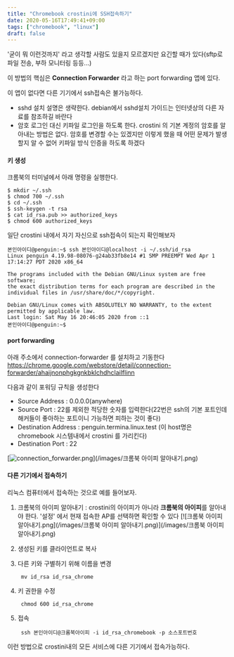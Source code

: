 ```yaml
---
title: "Chromebook crostini에 SSH접속하기"
date: 2020-05-16T17:49:41+09:00
tags: ["chromebook", "linux"]
draft: false
---
```


'굳이 뭐 이런것까지' 라고 생각할 사람도 있을지 모르겠지만 요긴할 때가 있다(sftp로 파일 전송, 부하 모니터링 등등...) 

이 방법의 핵심은 **Connection Forwarder** 라고 하는 port forwarding 앱에 있다.

이 앱이 없다면 다른 기기에서 ssh접속은 불가능하다.

* sshd 설치 설명은 생략한다. debian에서 sshd설치 가이드는 인터넷상의 다른 자료를 참조하길 바란다
* 암호 로그인 대신 키파일 로그인을 하도록 한다. crostini 의 기본 계정의 암호를 알아내는 방법은 없다. 암호를 변경할 수는 있겠지만 이렇게 했을 때 어떤 문제가 발생할지 알 수 없어 키파일 방식 인증을 하도록 하겠다

#### 키 생성

크롬북의 터미널에서 아래 명령을 실행한다.

	$ mkdir ~/.ssh
	$ chmod 700 ~/.ssh
	$ cd ~/.ssh
	$ ssh-keygen -t rsa
	$ cat id_rsa.pub >> authorized_keys
	$ chmod 600 authorized_keys

일단 crostini 내에서 자기 자신으로 ssh접속이 되는지 확인해보자

	본인아이디@penguin:~$ ssh 본인아이디@localhost -i ~/.ssh/id_rsa
	Linux penguin 4.19.98-08076-g24ab33fb8e14 #1 SMP PREEMPT Wed Apr 1 17:14:27 PDT 2020 x86_64

	The programs included with the Debian GNU/Linux system are free software;
	the exact distribution terms for each program are described in the
	individual files in /usr/share/doc/*/copyright.

	Debian GNU/Linux comes with ABSOLUTELY NO WARRANTY, to the extent
	permitted by applicable law.
	Last login: Sat May 16 20:46:05 2020 from ::1
	본인아이디@penguin:~$	

#### port forwarding

아래 주소에서 connection-forwarder 를 설치하고 기동한다
https://chrome.google.com/webstore/detail/connection-forwarder/ahaijnonphgkgnkbklchdhclailflinn 

다음과 같이 포워딩 규칙을 생성한다

* Source Address : 0.0.0.0(anywhere)
* Source Port : 22를 제외한 적당한 숫자를 입력한다(22번은 ssh의 기본 포트인데 해커들이 좋아하는 포트이니 가능하면 피하는 것이 좋다)
* Destination Address : penguin.termina.linux.test (이 host명은 chromebook 시스템내에서 crostini 를 가리킨다)
* Destination Port : 22

[![connection_forwarder.png](/images/connection_forwarder.png)](/images/크롬북 아이피 알아내기.png)

#### 다른 기기에서 접속하기

리눅스 컴퓨터에서 접속하는 것으로 예를 들어보자.

1. 크롬북의 아이피 알아내기 : crostini의 아이피가 아니라 **크롬북의 아이피**를 알아내야 한다. '설정' 에서 현재 접속한 AP를 선택하면 확인할 수 있다
[![크롬북 아이피 알아내기.png](/images/크롬북 아이피 알아내기.png)](/images/크롬북 아이피 알아내기.png)

1. 생성된 키를 클라이언트로 복사
1. 다른 키와 구별하기 위해 이름을 변경

		mv id_rsa id_rsa_chrome

1. 키  권한을 수정

		chmod 600 id_rsa_chrome

1. 접속

		ssh 본인아이디@크롬북아이피 -i id_rsa_chromebook -p 소스포트번호
		
이런 방법으로 crostini내의 모든 서비스에 다른 기기에서 접속가능하다. 
